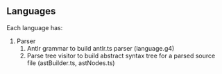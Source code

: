 ## Languages

Each language has:
1. Parser
    1. Antlr grammar to build antlr.ts parser (language.g4)
    2. Parse tree visitor to build abstract syntax tree for a parsed source file (astBuilder.ts, astNodes.ts)
  
